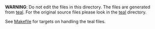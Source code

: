 **WARNING**: Do not edit the files in this directory. The files are generated from [teal](https://github.com/teal-language/tl). For the original source files please look in the [teal](../teal) directory.

See [Makefile](../Makefile) for targets on handling the teal files.
